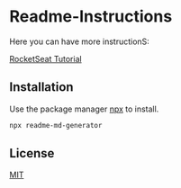 # Readme-Instructions

Here you can have more instructionS:

[RocketSeat Tutorial](https://blog.rocketseat.com.br/o-que-e-readme-e-porque-e-tao-importante/) 

## Installation

Use the package manager [npx](https://www.npmjs.com/package/npx) to install.

```bash
npx readme-md-generator
```

## License
[MIT](https://choosealicense.com/licenses/mit/)
